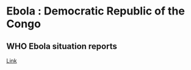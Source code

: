 # Ebola : Democratic Republic of the Congo

## WHO Ebola situation reports

[Link](https://www.who.int/ebola/situation-reports/drc-2018/en/)